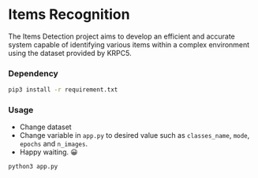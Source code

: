 # Items Recognition

The Items Detection project aims to develop an efficient and accurate system capable of identifying various items within a complex environment using the dataset provided by KRPC5.

### Dependency

```bash
pip3 install -r requirement.txt
```

### Usage

- Change dataset
- Change variable in `app.py` to desired value such as `classes_name`, `mode`, `epochs` and `n_images`.
- Happy waiting. 😀

```bash
python3 app.py
```
